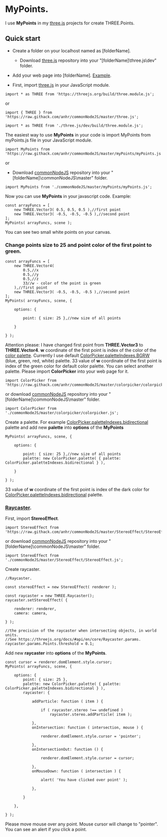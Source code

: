 # MyPoints.

I use <b>MyPoints</b> in my [three.js](https://threejs.org/) projects for create THREE.Points.

## Quick start

* Create a folder on your localhost named as [folderName].
	* Download [three.js](https://github.com/anhr/three.js) repository into your "[folderName]\three.js\dev" folder.
* Add your web page into [folderName]. [Example](https://threejs.org/docs/index.html#manual/en/introduction/Creating-a-scene).

* First, import [three.js](https://github.com/anhr/three.js) in your JavaScript module.
```
import * as THREE from 'https://threejs.org/build/three.module.js';
```
or
```
import { THREE } from 'https://raw.githack.com/anhr/commonNodeJS/master/three.js';
```
```
import * as THREE from './three.js/dev/build/three.module.js';
```

The easiest way to use <b>MyPoints</b> in your code is import MyPoints from myPoints.js file in your JavaScript module.
```
import MyPoints from 'https://raw.githack.com/anhr/commonNodeJS/master/myPoints/myPoints.js';
```
or
* Download [commonNodeJS](https://github.com/anhr/commonNodeJS) repository into your "[folderName]\commonNodeJS\master" folder.
```
import MyPoints from './commonNodeJS/master/myPoints/myPoints.js';
```
Now you can use <b>MyPoints</b> in your javascript code. Example:
```
const arrayFuncs = [
	new THREE.Vector3( 0.5, 0.5, 0.5 ),//first point
	new THREE.Vector3( -0.5, -0.5, -0.5 ),//second point
];
MyPoints( arrayFuncs, scene );
```
You can see two small white points on your canvas.

### Change points size to 25 and point color of the first point to green.
```
const arrayFuncs = [
	new THREE.Vector4(
		0.5,//x
		0.5,//y
		0.5,//z
		33//w - color of the point is green
	),//first point
	new THREE.Vector3( -0.5, -0.5, -0.5 ),//second point
];
MyPoints( arrayFuncs, scene, {

	options: {

		point: { size: 25 },//new size of all points

	}

} );
```
Attention please: I have changed first point from <b>THREE.Vector3</b> to <b>THREE.Vector4</b>. 
<b>w</b> coordinate of the first point is index of the color of the [color palette](https://github.com/anhr/commonNodeJS/tree/master/colorpicker).
Currently I use default [ColorPicker.paletteIndexes.BGRW](https://raw.githack.com/anhr/commonNodeJS/master/colorpicker/Example/index.html#BGRW) (blue, green, red, white) palette.
33 value of <b>w</b> coordinate of the first point is index of the green color for default color palette.
You can select another palette. Please import <b>ColorPicker</b> into your web page for it.
```
import ColorPicker from 'https://raw.githack.com/anhr/commonNodeJS/master/colorpicker/colorpicker.js';
```
or download [commonNodeJS](https://github.com/anhr/commonNodeJS) repository into your "[folderName]\commonNodeJS\master" folder.
```
import ColorPicker from './commonNodeJS/master/colorpicker/colorpicker.js';
```
Create a palette. For example [ColorPicker.paletteIndexes.bidirectional](https://raw.githack.com/anhr/commonNodeJS/master/colorpicker/Example/index.html#Bidirectional) palette
and add new <b>palette</b> into <b>options</b> of the <b>MyPoints</b>
```
MyPoints( arrayFuncs, scene, {

	options: {

		point: { size: 25 },//new size of all points
		palette: new ColorPicker.palette( { palette: ColorPicker.paletteIndexes.bidirectional } ),

	}

} );
```
33 value of <b>w</b> coordinate of the first point is index of the dark color for [ColorPicker.paletteIndexes.bidirectional](https://raw.githack.com/anhr/commonNodeJS/master/colorpicker/Example/index.html#Bidirectional) palette.
### [Raycaster](https://threejs.org/docs/index.html#api/en/core/Raycaster).

First, import <b>StereoEffect</b>.
```
import StereoEffect from 'https://raw.githack.com/anhr/commonNodeJS/master/StereoEffect/StereoEffect.js';
```
or download [commonNodeJS](https://github.com/anhr/commonNodeJS) repository into your "[folderName]\commonNodeJS\master" folder.
```
import StereoEffect from './commonNodeJS/master/StereoEffect/StereoEffect.js';
```
Create raycaster.
```
//Raycaster.

const stereoEffect = new StereoEffect( renderer );

const raycaster = new THREE.Raycaster();
raycaster.setStereoEffect( {

	renderer: renderer,
	camera: camera,

} );

//the precision of the raycaster when intersecting objects, in world units.
//See https://threejs.org/docs/#api/en/core/Raycaster.params.
raycaster.params.Points.threshold = 0.1;
```
Add new <b>raycaster</b> into <b>options</b> of the <b>MyPoints</b>.
```
const cursor = renderer.domElement.style.cursor;
MyPoints( arrayFuncs, scene, {

	options: {
		point: { size: 25 },
		palette: new ColorPicker.palette( { palette: ColorPicker.paletteIndexes.bidirectional } ),
		raycaster: {

			addParticle: function ( item ) {

				if ( raycaster.stereo !== undefined )
					raycaster.stereo.addParticle( item );

			},
			onIntersection: function ( intersection, mouse ) {

				renderer.domElement.style.cursor = 'pointer';

			},
			onIntersectionOut: function () {

				renderer.domElement.style.cursor = cursor;

			},
			onMouseDown: function ( intersection ) {

				alert( 'You have clicked over point' );

			},

		}

	},

} );
```
Please move mouse over any point. Mouse cursor will change to "pointer".
You can see an alert if you click a point.

